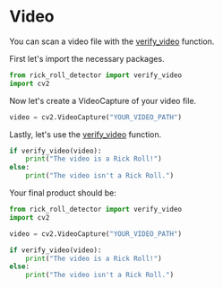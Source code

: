 # Video

You can scan a video file with the [verify_video](api.md#rick_roll_detectorverify_videocap-cv2videocapture-bool/) function.

First let's import the necessary packages.
```python
from rick_roll_detector import verify_video
import cv2
```

Now let's create a VideoCapture of your video file.
```python
video = cv2.VideoCapture("YOUR_VIDEO_PATH")
```

Lastly, let's use the [verify_video](api.md#rick_roll_detectorverify_videocap-cv2videocapture-bool/) function.
```python
if verify_video(video):
    print("The video is a Rick Roll!")
else:
    print("The video isn't a Rick Roll.")
```

Your final product should be:
```python
from rick_roll_detector import verify_video
import cv2

video = cv2.VideoCapture("YOUR_VIDEO_PATH")

if verify_video(video):
    print("The video is a Rick Roll!")
else:
    print("The video isn't a Rick Roll.")
```